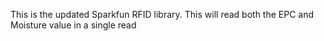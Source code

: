 This is the updated Sparkfun RFID library.
This will read both the EPC and Moisture value in a single read
